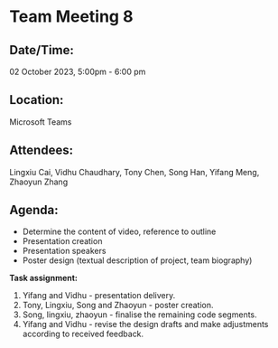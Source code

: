 # **Team Meeting 8**

## **Date/Time:** 

02 October 2023, 5:00pm - 6:00 pm

## **Location:** 

Microsoft Teams

## **Attendees:** 

Lingxiu Cai, Vidhu Chaudhary, Tony Chen, Song Han, Yifang Meng, Zhaoyun Zhang

## **Agenda:** 

- Determine the content of video, reference to outline
- Presentation creation
- Presentation speakers
- Poster design (textual description of project, team biography)

**Task assignment:**

1. Yifang and Vidhu - presentation delivery.
2. Tony, Lingxiu, Song and Zhaoyun - poster creation.
3. Song, lingxiu, zhaoyun - finalise the remaining code segments.
4. Yifang and Vidhu - revise the design drafts and make adjustments according to received feedback.
   
